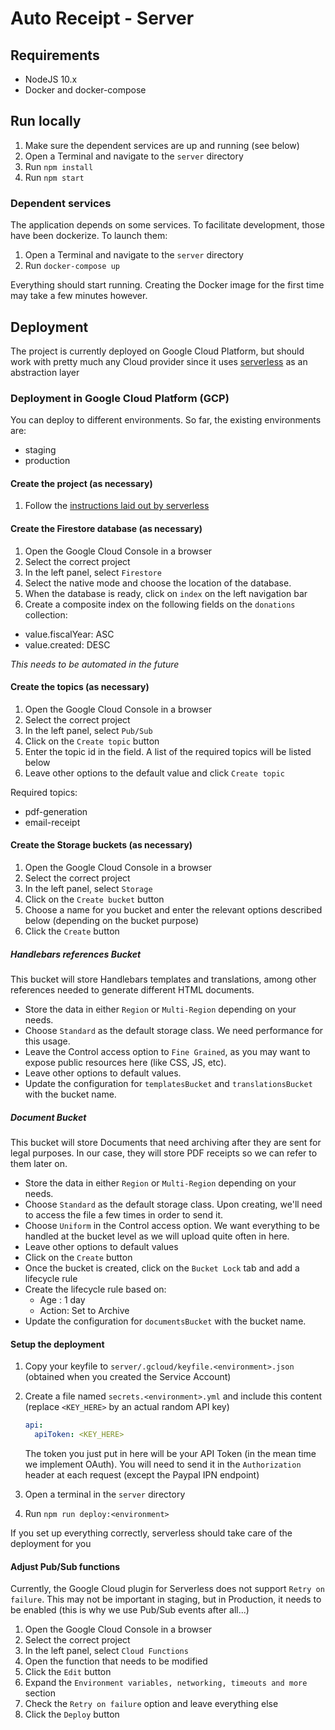 # Auto Receipt - Server

## Requirements

- NodeJS 10.x
- Docker and docker-compose

## Run locally

1. Make sure the dependent services are up and running (see below)
2. Open a Terminal and navigate to the `server` directory
3. Run `npm install`
4. Run `npm start`

### Dependent services

The application depends on some services. To facilitate development, those have been dockerize. To launch them:

1. Open a Terminal and navigate to the `server` directory
2. Run `docker-compose up`

Everything should start running. Creating the Docker image for the first time may take a few minutes however.

## Deployment

The project is currently deployed on Google Cloud Platform, but should work with pretty much any Cloud provider since it uses [serverless](https://serverless.com/) as an abstraction layer

### Deployment in Google Cloud Platform (GCP)

You can deploy to different environments. So far, the existing environments are:

- staging
- production

#### Create the project (as necessary)

1. Follow the [instructions laid out by serverless](https://serverless.com/framework/docs/providers/google/guide/credentials/)

#### Create the Firestore database (as necessary)

1. Open the Google Cloud Console in a browser
2. Select the correct project
3. In the left panel, select `Firestore`
4. Select the native mode and choose the location of the database.
5. When the database is ready, click on `index` on the left navigation bar
6. Create a composite index on the following fields on the `donations` collection:

- value.fiscalYear: ASC
- value.created: DESC

_This needs to be automated in the future_

#### Create the topics (as necessary)

1. Open the Google Cloud Console in a browser
2. Select the correct project
3. In the left panel, select `Pub/Sub`
4. Click on the `Create topic` button
5. Enter the topic id in the field. A list of the required topics will be listed below
6. Leave other options to the default value and click `Create topic`

Required topics:

- pdf-generation
- email-receipt

#### Create the Storage buckets (as necessary)

1. Open the Google Cloud Console in a browser
2. Select the correct project
3. In the left panel, select `Storage`
4. Click on the `Create bucket` button
5. Choose a name for you bucket and enter the relevant options described below (depending on the bucket purpose)
6. Click the `Create` button

##### Handlebars references Bucket

This bucket will store Handlebars templates and translations, among other references needed to generate different HTML documents.

- Store the data in either `Region` or `Multi-Region` depending on your needs.
- Choose `Standard` as the default storage class. We need performance for this usage.
- Leave the Control access option to `Fine Grained`, as you may want to expose public resources here (like CSS, JS, etc).
- Leave other options to default values.
- Update the configuration for `templatesBucket` and `translationsBucket` with the bucket name.

##### Document Bucket

This bucket will store Documents that need archiving after they are sent for legal purposes. In our case, they will store PDF receipts so we can refer to them later on.

- Store the data in either `Region` or `Multi-Region` depending on your needs.
- Choose `Standard` as the default storage class. Upon creating, we'll need to access the file a few times in order to send it.
- Choose `Uniform` in the Control access option. We want everything to be handled at the bucket level as we will upload quite often in here.
- Leave other options to default values
- Click on the `Create` button
- Once the bucket is created, click on the `Bucket Lock` tab and add a lifecycle rule
- Create the lifecycle rule based on:
  - Age : 1 day
  - Action: Set to Archive
- Update the configuration for `documentsBucket` with the bucket name.

#### Setup the deployment

1. Copy your keyfile to `server/.gcloud/keyfile.<environment>.json` (obtained when you created the Service Account)
2. Create a file named `secrets.<environment>.yml` and include this content (replace `<KEY_HERE>` by an actual random API key)

   ```yaml
   api:
     apiToken: <KEY_HERE>
   ```

   The token you just put in here will be your API Token (in the mean time we implement OAuth). You will need to send it in the `Authorization` header at each request (except the Paypal IPN endpoint)

3. Open a terminal in the `server` directory
4. Run `npm run deploy:<environment>`

If you set up everything correctly, serverless should take care of the deployment for you

#### Adjust Pub/Sub functions

Currently, the Google Cloud plugin for Serverless does not support `Retry on failure`. This may not be important in staging, but in Production, it needs to be enabled (this is why we use Pub/Sub events after all...)

1. Open the Google Cloud Console in a browser
2. Select the correct project
3. In the left panel, select `Cloud Functions`
4. Open the function that needs to be modified
5. Click the `Edit` button
6. Expand the `Environment variables, networking, timeouts and more` section
7. Check the `Retry on failure` option and leave everything else
8. Click the `Deploy` button
